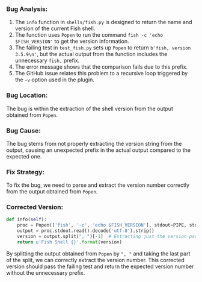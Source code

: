 ### Bug Analysis:
1. The `info` function in `shells/fish.py` is designed to return the name and version of the current Fish shell.
2. The function uses `Popen` to run the command `fish -c 'echo $FISH_VERSION'` to get the version information.
3. The failing test in `test_fish.py` sets up `Popen` to return `b'fish, version 3.5.9\n'`, but the actual output from the function includes the unnecessary `fish,` prefix.
4. The error message shows that the comparison fails due to this prefix.
5. The GitHub issue relates this problem to a recursive loop triggered by the `-v` option used in the plugin.

### Bug Location:
The bug is within the extraction of the shell version from the output obtained from `Popen`.

### Bug Cause:
The bug stems from not properly extracting the version string from the output, causing an unexpected prefix in the actual output compared to the expected one.

### Fix Strategy:
To fix the bug, we need to parse and extract the version number correctly from the output obtained from `Popen`.

### Corrected Version:

```python
def info(self):
    proc = Popen(['fish', '-c', 'echo $FISH_VERSION'], stdout=PIPE, stderr=DEVNULL)
    output = proc.stdout.read().decode('utf-8').strip()
    version = output.split(", ")[-1]  # Extracting just the version part
    return u'Fish Shell {}'.format(version)
```

By splitting the output obtained from `Popen` by `", "` and taking the last part of the split, we can correctly extract the version number. This corrected version should pass the failing test and return the expected version number without the unnecessary prefix.